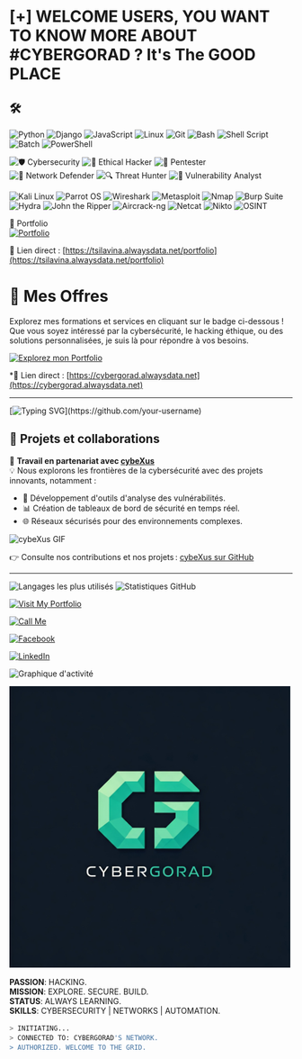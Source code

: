 <h1> [+] WELCOME USERS, YOU WANT TO KNOW MORE ABOUT #CYBERGORAD ? It's The GOOD PLACE   </h1>


 ## 🛠️ 
![Python](https://img.shields.io/badge/-Python-3776AB?style=flat&logo=python&logoColor=white)
![Django](https://img.shields.io/badge/-Django-092E20?style=flat&logo=django)
![JavaScript](https://img.shields.io/badge/-JavaScript-F7DF1E?style=flat&logo=javascript&logoColor=black)
![Linux](https://img.shields.io/badge/-Linux-FCC624?style=flat&logo=linux&logoColor=black)
![Git](https://img.shields.io/badge/-Git-F05032?style=flat&logo=git&logoColor=white)
![Bash](https://img.shields.io/badge/-Bash-121011?style=flat&logo=gnu-bash&logoColor=white)
![Shell Script](https://img.shields.io/badge/-Shell%20Script-4EAA25?style=flat&logo=gnubash&logoColor=white)
![Batch](https://img.shields.io/badge/-Batch%20Script-2C2C2C?style=flat&logo=windows&logoColor=white)
![PowerShell](https://img.shields.io/badge/-PowerShell-5391FE?style=flat&logo=powershell&logoColor=white)

![🛡️ Cybersecurity](https://img.shields.io/badge/-Cybersecurity-006400?style=for-the-badge&logo=hackthebox&logoColor=black)
![💚 Ethical Hacker](https://img.shields.io/badge/-Ethical%20Hacker-004d26?style=for-the-badge&logo=tryhackme&logoColor=black)
![🧠 Pentester](https://img.shields.io/badge/-Pentester-003d1a?style=for-the-badge&logo=kali-linux&logoColor=black)
![📡 Network Defender](https://img.shields.io/badge/Network--Defender-005522?style=for-the-badge&logo=gnubash&logoColor=black)
![🔍 Threat Hunter](https://img.shields.io/badge/Threat--Hunter-004d19?style=for-the-badge&logo=virustotal&logoColor=black)
![🧪 Vulnerability Analyst](https://img.shields.io/badge/Vulnerability--Analyst-006622?style=for-the-badge&logo=veracrypt&logoColor=black)




![Kali Linux](https://img.shields.io/badge/-Kali_Linux-557CFF?style=flat&logo=kali-linux&logoColor=white)
![Parrot OS](https://img.shields.io/badge/-Parrot_OS-009C93?style=flat&logo=parrot&logoColor=white)
![Wireshark](https://img.shields.io/badge/-Wireshark-1679A9?style=flat&logo=wireshark&logoColor=white)
![Metasploit](https://img.shields.io/badge/-Metasploit-8B0000?style=flat&logo=metasploit&logoColor=white)
![Nmap](https://img.shields.io/badge/-Nmap-00A0B0?style=flat&logo=nmap&logoColor=white)
![Burp Suite](https://img.shields.io/badge/-Burp_Suite-FF1A00?style=flat&logo=burp-suite&logoColor=white)
![Hydra](https://img.shields.io/badge/-Hydra-FF0000?style=flat&logo=hydra&logoColor=white)
![John the Ripper](https://img.shields.io/badge/-John_the_Ripper-00B5E2?style=flat&logo=john-the-ripper&logoColor=white)
![Aircrack-ng](https://img.shields.io/badge/-Aircrack_ng-1A8FE0?style=flat&logo=aircrack-ng&logoColor=white)
![Netcat](https://img.shields.io/badge/-Netcat-00A000?style=flat&logo=netcat&logoColor=white)
![Nikto](https://img.shields.io/badge/-Nikto-990000?style=flat&logo=nikto&logoColor=white)
![OSINT](https://img.shields.io/badge/-OSINT-2E7D32?style=flat&logo=bookstack&logoColor=white)



 🔗 Portfolio  
[![Portfolio](https://img.shields.io/badge/Visit-Portfolio-green?style=for-the-badge&logo=Firefox)](https://tsilavina.alwaysdata.net/portfolio)  

📌 Lien direct : [https://tsilavina.alwaysdata.net/portfolio](https://tsilavina.alwaysdata.net/portfolio)  


 # 🔗 Mes Offres

Explorez mes formations et services en cliquant sur le badge ci-dessous !  
Que vous soyez intéressé par la cybersécurité, le hacking éthique, ou des solutions personnalisées, je suis là pour répondre à vos besoins.

[![Explorez mon Portfolio](https://img.shields.io/badge/Explorer-Services-blue?style=for-the-badge&logo=Firefox)](https://cybergorad.alwaysdata.net)

*📌 Lien direct : [https://cybergorad.alwaysdata.net](https://cybergorad.alwaysdata.net) 

---
[![Typing SVG](https://readme-typing-svg.herokuapp.com?font=Courier+Prime&size=24&color=%2300FF00&background=%23000000&width=600&lines=root%40cyb3rGor4d%23+Welcome+User...;Cybergorad+is+Here!)](https://github.com/your-username)




## 🚀 Projets et collaborations

🎯 **Travail en partenariat avec [cybeXus](https://github.com/cybeXus)**  
💡 Nous explorons les frontières de la cybersécurité avec des projets innovants, notamment : 
- 🔐 Développement d'outils d'analyse des vulnérabilités.
- 📊 Création de tableaux de bord de sécurité en temps réel.
- 🌐 Réseaux sécurisés pour des environnements complexes.

![cybeXus GIF](https://media2.giphy.com/media/v1.Y2lkPTc5MGI3NjExNzIyMHppZ2t0aGQ0NmRqcWRjYXRzZm1tOHM0d3J6ZmdxdmJxNm56bCZlcD12MV9pbnRlcm5hbF9naWZfYnlfaWQmY3Q9Zw/3og0ILLVvPp8d64Jd6/giphy.gif)

👉 Consulte nos contributions et nos projets : [cybeXus sur GitHub](https://github.com/cybeXus)

---


![Langages les plus utilisés](https://github-readme-stats.vercel.app/api/top-langs/?username=cybergorad&layout=compact&theme=radical)
![Statistiques GitHub](https://github-readme-stats.vercel.app/api?username=cybergorad&show_icons=true&theme=radical)




[![Visit My Portfolio](https://img.shields.io/badge/Visit%20My%20Portfolio-%5C%22Check%20it%20Out%21%5C%22-0077ff?style=for-the-badge&logo=link&link=https://tsilavina.mywebcommunity.org)](https://tsilavina.mywebcommunity.org)

[![Call Me](https://img.shields.io/badge/Call%20Me-%2B261387581356-brightgreen?style=for-the-badge&logo=phone&link=tel:+261387581356)](tel:+261387581356)

[![Facebook](https://img.shields.io/badge/Visit%20My%20Facebook-Rakotoarivony%20Anjarasoa%20Tsilavina-1877f2?style=for-the-badge&logo=facebook&link=https://www.facebook.com/rakotoarivony.tsilavina)]([https://www.facebook.com/rakotoarivony.tsilavina](https://web.facebook.com/profile.php?id=100088633325455))

[![LinkedIn](https://img.shields.io/badge/LinkedIn-Rakotoarivony%20Anjarasoa%20Tsilavina-0077b5?style=for-the-badge&logo=linkedin&link=https://www.linkedin.com/in/rakotoarivony-tsilavina)](https://www.linkedin.com/in/rakotoarivony-tsilavina)


![Graphique d'activité](https://github-readme-activity-graph.vercel.app/graph?username=cybergorad&theme=react-dark)




<img src="./my_logo.jpeg" alt="Matrix Effect" width="500" height="500">


**PASSION**: HACKING.  
**MISSION**: EXPLORE. SECURE. BUILD.  
**STATUS**: ALWAYS LEARNING.  
**SKILLS**: CYBERSECURITY | NETWORKS | AUTOMATION.  

```bash
> INITIATING...  
> CONNECTED TO: CYBERGORAD'S NETWORK.  
> AUTHORIZED. WELCOME TO THE GRID.


